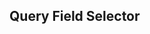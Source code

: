 ## Query Field Selector

<div id="query-field-select"></div>

<script>
  if (window.renderShoelaceSelector) {
    renderShoelaceSelector("query-field-select");
  } else {
    document.addEventListener("shoelace-ready", () => {
      renderShoelaceSelector("query-field-select");
    });
  }
</script>
